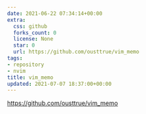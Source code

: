 ```yaml
---
date: 2021-06-22 07:34:14+00:00
extra:
  css: github
  forks_count: 0
  license: None
  star: 0
  url: https://github.com/ousttrue/vim_memo
tags:
- repository
- nvim
title: vim_memo
updated: 2021-07-07 18:37:00+00:00
---
```


<https://github.com/ousttrue/vim_memo>
